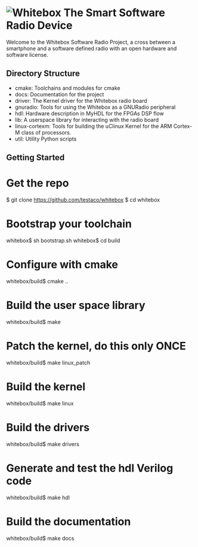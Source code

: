 ![Whitebox](https://raw.github.com/testaco/whitebox/master/docs/img/whitebox.png)
The Smart Software Radio Device
===============================

Welcome to the Whitebox Software Radio Project, a cross between a smartphone
and a software defined radio with an open hardware and software license.

Directory Structure
-------------------
* cmake: Toolchains and modules for cmake
* docs: Documentation for the project
* driver: The Kernel driver for the Whitebox radio board
* gnuradio: Tools for using the Whitebox as a GNURadio peripheral
* hdl: Hardware description in MyHDL for the FPGAs DSP flow
* lib: A userspace library for interacting with the radio board
* linux-cortexm: Tools for building the uClinux Kernel for the ARM Cortex-M
  class of processors.
* util: Utility Python scripts

Getting Started
---------------

# Get the repo
$ git clone https://github.com/testaco/whitebox
$ cd whitebox
# Bootstrap your toolchain
whitebox$ sh bootstrap.sh
whitebox$ cd build
# Configure with cmake
whitebox/build$ cmake ..
# Build the user space library
whitebox/build$ make
# Patch the kernel, do this only ONCE
whitebox/build$ make linux_patch
# Build the kernel
whitebox/build$ make linux
# Build the drivers
whitebox/build$ make drivers
# Generate and test the hdl Verilog code
whitebox/build$ make hdl
# Build the documentation
whitebox/build$ make docs

